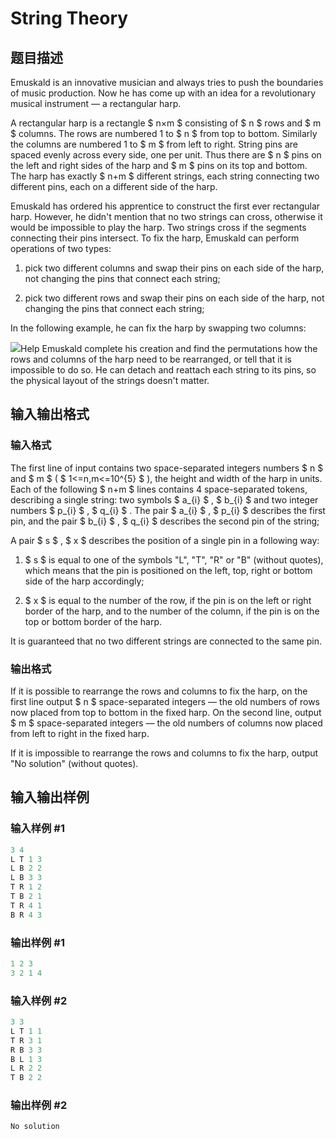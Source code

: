 # String Theory

## 题目描述

Emuskald is an innovative musician and always tries to push the boundaries of music production. Now he has come up with an idea for a revolutionary musical instrument — a rectangular harp.

A rectangular harp is a rectangle $ n×m $ consisting of $ n $ rows and $ m $ columns. The rows are numbered 1 to $ n $ from top to bottom. Similarly the columns are numbered 1 to $ m $ from left to right. String pins are spaced evenly across every side, one per unit. Thus there are $ n $ pins on the left and right sides of the harp and $ m $ pins on its top and bottom. The harp has exactly $ n+m $ different strings, each string connecting two different pins, each on a different side of the harp.

Emuskald has ordered his apprentice to construct the first ever rectangular harp. However, he didn't mention that no two strings can cross, otherwise it would be impossible to play the harp. Two strings cross if the segments connecting their pins intersect. To fix the harp, Emuskald can perform operations of two types:

1. pick two different columns and swap their pins on each side of the harp, not changing the pins that connect each string;

2. pick two different rows and swap their pins on each side of the harp, not changing the pins that connect each string;

In the following example, he can fix the harp by swapping two columns:

![](https://cdn.luogu.com.cn/upload/vjudge_pic/CF269E/ca283618bc939db0f08167d6595154e1a2ad8e22.png)Help Emuskald complete his creation and find the permutations how the rows and columns of the harp need to be rearranged, or tell that it is impossible to do so. He can detach and reattach each string to its pins, so the physical layout of the strings doesn't matter.

## 输入输出格式

### 输入格式

The first line of input contains two space-separated integers numbers $ n $ and $ m $ ( $ 1<=n,m<=10^{5} $ ), the height and width of the harp in units. Each of the following $ n+m $ lines contains 4 space-separated tokens, describing a single string: two symbols $ a_{i} $ , $ b_{i} $ and two integer numbers $ p_{i} $ , $ q_{i} $ . The pair $ a_{i} $ , $ p_{i} $ describes the first pin, and the pair $ b_{i} $ , $ q_{i} $ describes the second pin of the string;

A pair $ s $ , $ x $ describes the position of a single pin in a following way:

1. $ s $ is equal to one of the symbols "L", "T", "R" or "B" (without quotes), which means that the pin is positioned on the left, top, right or bottom side of the harp accordingly;

2. $ x $ is equal to the number of the row, if the pin is on the left or right border of the harp, and to the number of the column, if the pin is on the top or bottom border of the harp.

It is guaranteed that no two different strings are connected to the same pin.

### 输出格式

If it is possible to rearrange the rows and columns to fix the harp, on the first line output $ n $ space-separated integers — the old numbers of rows now placed from top to bottom in the fixed harp. On the second line, output $ m $ space-separated integers — the old numbers of columns now placed from left to right in the fixed harp.

If it is impossible to rearrange the rows and columns to fix the harp, output "No solution" (without quotes).

## 输入输出样例

### 输入样例 #1

```cpp
3 4
L T 1 3
L B 2 2
L B 3 3
T R 1 2
T B 2 1
T R 4 1
B R 4 3

```
### 输出样例 #1

```cpp
1 2 3 
3 2 1 4 

```
### 输入样例 #2

```cpp
3 3
L T 1 1
T R 3 1
R B 3 3
B L 1 3
L R 2 2
T B 2 2

```
### 输出样例 #2

```cpp
No solution

```
